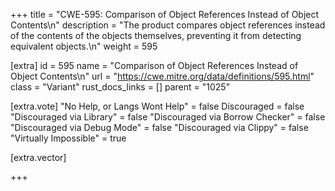 +++
title = "CWE-595: Comparison of Object References Instead of Object Contents\n"
description = "The product compares object references instead of the contents of the objects themselves, preventing it from detecting equivalent objects.\n"
weight = 595

[extra]
id = 595
name = "Comparison of Object References Instead of Object Contents\n"
url = "https://cwe.mitre.org/data/definitions/595.html"
class = "Variant"
rust_docs_links = []
parent = "1025"

[extra.vote]
"No Help, or Langs Wont Help" = false
Discouraged = false
"Discouraged via Library" = false
"Discouraged via Borrow Checker" = false
"Discouraged via Debug Mode" = false
"Discouraged via Clippy" = false
"Virtually Impossible" = true

[extra.vector]

+++